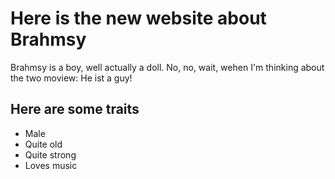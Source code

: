 # Here is the new website about Brahmsy

Brahmsy is a boy, well actually a doll. No, no, wait, wehen I'm thinking about the two moview: He ist a guy!

## Here are some traits
* Male
* Quite old
* Quite strong
* Loves music